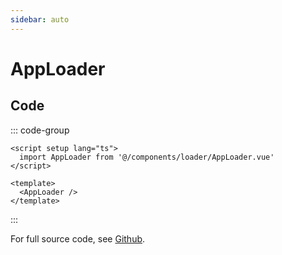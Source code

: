 ```yaml
---
sidebar: auto
---
```


# AppLoader

<!-- @include: ./app-loader-meta.md -->

## Code

::: code-group

```vue [Usage]
<script setup lang="ts">
  import AppLoader from '@/components/loader/AppLoader.vue'
</script>

<template>
  <AppLoader />
</template>
```

:::

For full source code, see [Github](https://github.com/wisemen-digital/vue-core/blob/main/packages/components/src/components/loader/AppLoader.vue).
